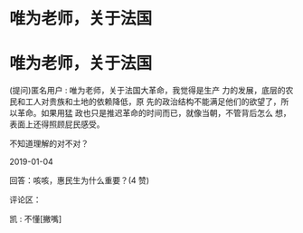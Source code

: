 # 唯为老师，关于法国

# 唯为老师，关于法国

(提问)匿名用户 : 唯为老师，关于法国大革命，我觉得是生产 力的发展，底层的农民和工人对贵族和土地的依赖降低，原 先的政治结构不能满足他们的欲望了，所以革命。如果用猛 政也只是推迟革命的时间而已，就像当朝，不管背后怎么 想，表面上还得照顾屁民感受。

不知道理解的对不对？

2019-01-04

回答：咳咳，惠民生为什么重要？(4 赞)

评论区：

凯 : 不懂[撇嘴]